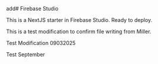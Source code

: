 add# Firebase Studio

This is a NextJS starter in Firebase Studio. Ready to deploy.

This is a test modification to confirm file writing from Miller.

Test Modification 09032025

Test September